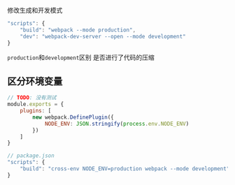 修改生成和开发模式

```js
"scripts": {
    "build": "webpack --mode production",
    "dev": "webpack-dev-server --open --mode development"
}
```

`production`和`development`区别
是否进行了代码的压缩

## 区分环境变量

```js
// TODO: 没有测试
module.exports = {
	plugins: [
		new webpack.DefinePlugin({
			NODE_ENV: JSON.stringify(process.env.NODE_ENV)
		})
	]
}

// package.json
"scripts": {
    "build": "cross-env NODE_ENV=production webpack --mode development"
}
```

